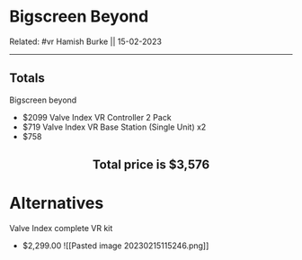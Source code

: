 # Bigscreen Beyond

Related: #vr
Hamish Burke || 15-02-2023
***

## Totals

Bigscreen beyond
- $2099
Valve Index VR Controller 2 Pack
- $719
Valve Index VR Base Station (Single Unit) x2
- $758


<h2 align="center">

Total price is $3,576

</h2>

# Alternatives

Valve Index complete VR kit
- $2,299.00
![[Pasted image 20230215115246.png]]

